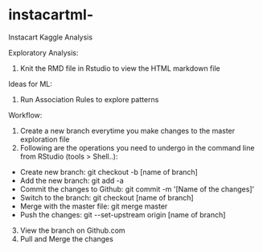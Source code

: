 # instacartml-
Instacart Kaggle Analysis

Exploratory Analysis:
1. Knit the RMD file in Rstudio to view the HTML markdown file


Ideas for ML: 
1. Run Association Rules to explore patterns




Workflow: 

1. Create a new branch everytime you make changes to the master exploration file
2. Following are the operations you need to undergo in the command line from RStudio (tools > Shell..):
  * Create new branch: git checkout -b [name of branch]
  * Add the new branch: git add -a
  * Commit the changes to Github: git commit -m '[Name of the changes]'
  * Switch to the branch: git checkout [name of branch]
  * Merge with the master file: git merge master
  * Push the changes: git --set-upstream origin [name of branch]
3. View the branch on Github.com
4. Pull and Merge the changes
